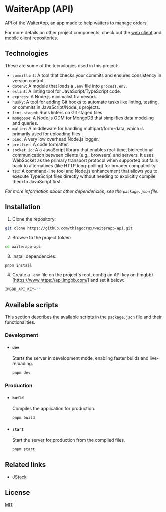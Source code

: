 # WaiterApp (API)

API of the WaiterApp, an app made to help waiters to manage orders.

For more details on other project components, check out the [web client](https://github.com/thiagocrux/waiterapp-web) and [mobile client](https://github.com/thiagocrux/waiterapp-mobile) repositories.

## Technologies

These are some of the tecnologies used in this project:

- `commitlint`: A tool that checks your commits and ensures consistency in version control.
- `dotenv`: A module that loads a `.env` file into `process.env`.
- `eslint`: A linting tool for JavaScript/TypeScript code.
- `express`: A Node.js minimalist framework.
- `husky`: A tool for adding Git hooks to automate tasks like linting, testing, or commits in JavaScript/Node.js projects.
- `lint-staged`: Runs linters on Git staged files.
- `mongoose`: A Node.js ODM for MongoDB that simplifies data modeling and queries.
- `multer`: A middleware for handling multipart/form-data, which is primarily used for uploading files.
- `pino`: A very low overhead Node.js logger.
- `prettier`: A code formatter.
- `socket.io`: A a JavaScript library that enables real-time, bidirectional communication between clients (e.g., browsers) and servers. It uses WebSocket as the primary transport protocol when supported but falls back to alternatives (like HTTP long-polling) for broader compatibility.
- `tsx`: A command-line tool and Node.js enhancement that allows you to execute TypeScript files directly without needing to explicitly compile them to JavaScript first.

_For more information about other dependencies, see the `package.json` file._

## Installation

1. Clone the repository:

```bash
git clone https://github.com/thiagocrux/waiterapp-api.git
```

2. Browse to the project folder:

```bash
cd waiterapp-api
```

3. Install dependencies:

```
pnpm install
```

4. Create a `.env` file on the project's root, config an API key on (Imgbb)[https://www.https://api.imgbb.com/] and set it below:

```JavaScript
IMGBB_API_KEY=""
```

## Available scripts

This section describes the available scripts in the `package.json` file and their functionalities.

### Development

- #### `dev`

  Starts the server in development mode, enabling faster builds and live-reloading.

  ```bash
  pnpm dev
  ```

### Production

- #### `build`

  Compiles the application for production.

  ```bash
  pnpm build
  ```

- #### `start`

  Start the server for production from the compiled files.

  ```bash
  pnpm start
  ```

## Related links

- [JStack](https://app.jstack.com.br/)

## License

[MIT](https://choosealicense.com/licenses/mit/)
